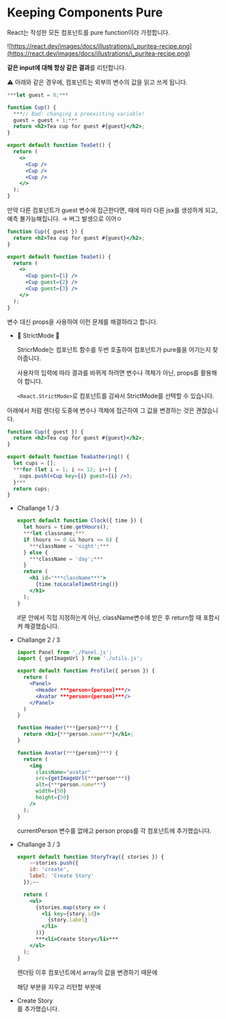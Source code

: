 # ****Keeping Components Pure****

React는 작성한 모든 컴포넌트를 pure function이라 가정합니다.

![https://react.dev/images/docs/illustrations/i_puritea-recipe.png](https://react.dev/images/docs/illustrations/i_puritea-recipe.png)

**같은 input에 대해 항상 같은 결과**를 리턴합니다.

⚠️ 아래와 같은 경우에, 컴포넌트는 외부의 변수의 값을 읽고 쓰게 됩니다.

```jsx
***let guest = 0;***

function Cup() {
  ***// Bad: changing a preexisting variable!
  guest = guest + 1;***
  return <h2>Tea cup for guest #{guest}</h2>;
}

export default function TeaSet() {
  return (
    <>
      <Cup />
      <Cup />
      <Cup />
    </>
  );
}
```

만약 다른 컴포넌트가 guest 변수에  접근한다면, 때에 따라 다른 jsx를 생성하게 되고, 예측 불가능해집니다. → 버그 발생으로 이어ㅇ

```jsx
function Cup({ guest }) {
  return <h2>Tea cup for guest #{guest}</h2>;
}

export default function TeaSet() {
  return (
    <>
      <Cup guest={1} />
      <Cup guest={2} />
      <Cup guest={3} />
    </>
  );
}
```

변수 대신 props을 사용하여 이런 문제를 해결하라고 합니다.

- 📖 StrictMode 📖
    
    StricrMode는 컴포넌트 함수를 두번 호출하여 컴포넌트가 pure룰을 어기는지 찾아줍니다.
    
    사용자의 입력에 따라 결과를 바뀌게 하려면 변수나 객체가 아닌, props를 활용해야 합니다.
    
    `<React.StrictMode>`로 컴포넌트를 감싸서 StrictMode를 선택할 수 있습니다.
    

아래에서 처럼 렌더링 도중에 변수나 객체에 접근하여 그 값을 변경하는 것은 괜찮습니다.

```jsx
function Cup({ guest }) {
  return <h2>Tea cup for guest #{guest}</h2>;
}

export default function TeaGathering() {
  let cups = [];
  ***for (let i = 1; i <= 12; i++) {
    cups.push(<Cup key={i} guest={i} />);
  }***
  return cups;
}
```

- Challange 1 / 3
    
    ```jsx
    export default function Clock({ time }) {
      let hours = time.getHours();
      ***let classname;***
      if (hours >= 0 && hours <= 6) {
        ***className = 'night';***
      } else {
        ***className = 'day';***
      }
      return (
        <h1 id="***className***">
          {time.toLocaleTimeString()}
        </h1>
      );
    }
    ```
    
    if문 안에서 직접 지정하는게 아닌, className변수에 받은 후 return할 때 포함시켜 해결했습니다.
    
- Challange 2 / 3
    
    ```jsx
    import Panel from './Panel.js';
    import { getImageUrl } from './utils.js';
    
    export default function Profile({ person }) {
      return (
        <Panel>
          <Header ***person={person}***/>
          <Avatar ***person={person}***/>
        </Panel>
      )
    }
    
    function Header(***{person}***) {
      return <h1>{***person.name***}</h1>;
    }
    
    function Avatar(***{person}***) {
      return (
        <img
          className="avatar"
          src={getImageUrl(***person***)}
          alt={***person.name***}
          width={50}
          height={50}
        />
      );
    }
    ```
    
    currentPerson 변수를 없애고 person props를 각 컴포넌트에 추가했습니다.
    
- Challange 3 / 3
    
    ```jsx
    export default function StoryTray({ stories }) {
    	~~stories.push({
        id: 'create',
        label: 'Create Story'
      });~~
    
      return (
        <ul>
          {stories.map(story => (
            <li key={story.id}>
              {story.label}
            </li>
          ))}
          ***<li>Create Story</li>***
        </ul>
      );
    }
    ```
    
    렌더링 이후 컴포넌트에서 array의 값을 변경하기 때문에 
    
    해당 부분을 지우고 리턴할 부분에 <li>Create Story</li> 를 추가했습니다.
